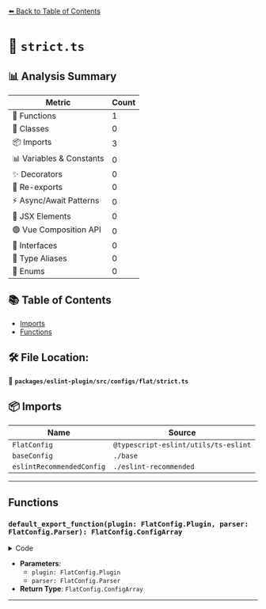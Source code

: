 [⬅️ Back to Table of Contents](../../../../../index.md)

# 📄 `strict.ts`

## 📊 Analysis Summary

| Metric | Count |
|--------|-------|
| 🔧 Functions | 1 |
| 🧱 Classes | 0 |
| 📦 Imports | 3 |
| 📊 Variables & Constants | 0 |
| ✨ Decorators | 0 |
| 🔄 Re-exports | 0 |
| ⚡ Async/Await Patterns | 0 |
| 💠 JSX Elements | 0 |
| 🟢 Vue Composition API | 0 |
| 📐 Interfaces | 0 |
| 📑 Type Aliases | 0 |
| 🎯 Enums | 0 |

## 📚 Table of Contents

- [Imports](#imports)
- [Functions](#functions)

## 🛠️ File Location:
📂 **`packages/eslint-plugin/src/configs/flat/strict.ts`**

## 📦 Imports

| Name | Source |
|------|--------|
| `FlatConfig` | `@typescript-eslint/utils/ts-eslint` |
| `baseConfig` | `./base` |
| `eslintRecommendedConfig` | `./eslint-recommended` |


---

## Functions

### `default_export_function(plugin: FlatConfig.Plugin, parser: FlatConfig.Parser): FlatConfig.ConfigArray`

<details><summary>Code</summary>

```ts
(
  plugin: FlatConfig.Plugin,
  parser: FlatConfig.Parser,
): FlatConfig.ConfigArray => [
  baseConfig(plugin, parser),
  eslintRecommendedConfig(plugin, parser),
  {
    name: 'typescript-eslint/strict',
    rules: {
      '@typescript-eslint/ban-ts-comment': [
        'error',
        { minimumDescriptionLength: 10 },
      ],
      'no-array-constructor': 'off',
      '@typescript-eslint/no-array-constructor': 'error',
      '@typescript-eslint/no-duplicate-enum-values': 'error',
      '@typescript-eslint/no-dynamic-delete': 'error',
      '@typescript-eslint/no-empty-object-type': 'error',
      '@typescript-eslint/no-explicit-any': 'error',
      '@typescript-eslint/no-extra-non-null-assertion': 'error',
      '@typescript-eslint/no-extraneous-class': 'error',
      '@typescript-eslint/no-invalid-void-type': 'error',
      '@typescript-eslint/no-misused-new': 'error',
      '@typescript-eslint/no-namespace': 'error',
      '@typescript-eslint/no-non-null-asserted-nullish-coalescing': 'error',
      '@typescript-eslint/no-non-null-asserted-optional-chain': 'error',
      '@typescript-eslint/no-non-null-assertion': 'error',
      '@typescript-eslint/no-require-imports': 'error',
      '@typescript-eslint/no-this-alias': 'error',
      '@typescript-eslint/no-unnecessary-type-constraint': 'error',
      '@typescript-eslint/no-unsafe-declaration-merging': 'error',
      '@typescript-eslint/no-unsafe-function-type': 'error',
      'no-unused-expressions': 'off',
      '@typescript-eslint/no-unused-expressions': 'error',
      'no-unused-vars': 'off',
      '@typescript-eslint/no-unused-vars': 'error',
      'no-useless-constructor': 'off',
      '@typescript-eslint/no-useless-constructor': 'error',
      '@typescript-eslint/no-wrapper-object-types': 'error',
      '@typescript-eslint/prefer-as-const': 'error',
      '@typescript-eslint/prefer-literal-enum-member': 'error',
      '@typescript-eslint/prefer-namespace-keyword': 'error',
      '@typescript-eslint/triple-slash-reference': 'error',
      '@typescript-eslint/unified-signatures': 'error',
    },
  },
]
```
</details>

- **Parameters**:
  - `plugin: FlatConfig.Plugin`
  - `parser: FlatConfig.Parser`
- **Return Type**: `FlatConfig.ConfigArray`

---